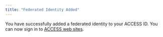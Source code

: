 ```yaml
---
title: "Federated Identity Added"
---
```


You have successfully added a federated identity to your ACCESS ID.
You can now sign in to [ACCESS web sites](https://access-ci.org/).
